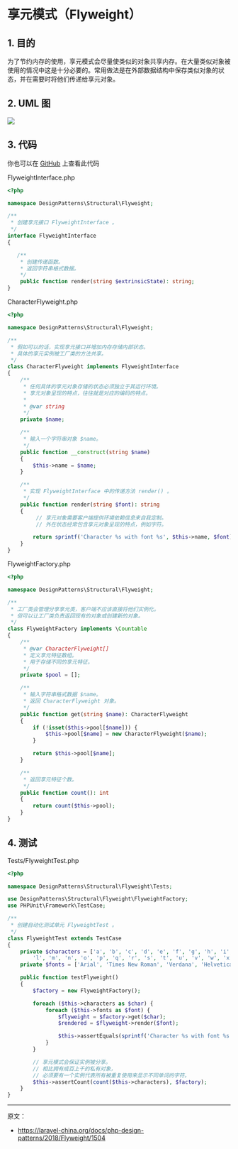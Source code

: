 # 享元模式（Flyweight）

## 1. 目的

为了节约内存的使用，享元模式会尽量使类似的对象共享内存。在大量类似对象被使用的情况中这是十分必要的。常用做法是在外部数据结构中保存类似对象的状态，并在需要时将他们传递给享元对象。

## 2. UML 图

![](https://lccdn.phphub.org/uploads/images/201803/19/1/r5QLueDXC8.png)

## 3. 代码

你也可以在 [GitHub](https://github.com/domnikl/DesignPatternsPHP/tree/master/Structural/Flyweight) 上查看此代码

FlyweightInterface.php

```php
<?php

namespace DesignPatterns\Structural\Flyweight;

/**
 * 创建享元接口 FlyweightInterface 。
 */
interface FlyweightInterface
{

   /**
    * 创建传递函数。
    * 返回字符串格式数据。
    */
    public function render(string $extrinsicState): string;
}
```

CharacterFlyweight.php

```php
<?php

namespace DesignPatterns\Structural\Flyweight;

/**
 * 假如可以的话，实现享元接口并增加内存存储内部状态。
 * 具体的享元实例被工厂类的方法共享。
 */
class CharacterFlyweight implements FlyweightInterface
{
    /**
     * 任何具体的享元对象存储的状态必须独立于其运行环境。
     * 享元对象呈现的特点，往往就是对应的编码的特点。
     *
     * @var string
     */
    private $name;

    /**
     * 输入一个字符串对象 $name。
     */
    public function __construct(string $name)
    {
        $this->name = $name;
    }

    /**
     * 实现 FlyweightInterface 中的传递方法 render() 。
     */
    public function render(string $font): string
    {
         // 享元对象需要客户端提供环境依赖信息来自我定制。
         // 外在状态经常包含享元对象呈现的特点，例如字符。

        return sprintf('Character %s with font %s', $this->name, $font);
    }
}
```

FlyweightFactory.php

```php
<?php

namespace DesignPatterns\Structural\Flyweight;

/**
 * 工厂类会管理分享享元类，客户端不应该直接将他们实例化。
 * 但可以让工厂类负责返回现有的对象或创建新的对象。
 */
class FlyweightFactory implements \Countable
{
    /**
     * @var CharacterFlyweight[]
     * 定义享元特征数组。
     * 用于存储不同的享元特征。
     */
    private $pool = [];

    /**
     * 输入字符串格式数据 $name。
     * 返回 CharacterFlyweight 对象。
     */
    public function get(string $name): CharacterFlyweight
    {
        if (!isset($this->pool[$name])) {
            $this->pool[$name] = new CharacterFlyweight($name);
        }

        return $this->pool[$name];
    }

    /**
     * 返回享元特征个数。
     */
    public function count(): int
    {
        return count($this->pool);
    }
}
```

## 4. 测试

Tests/FlyweightTest.php

```php
<?php

namespace DesignPatterns\Structural\Flyweight\Tests;

use DesignPatterns\Structural\Flyweight\FlyweightFactory;
use PHPUnit\Framework\TestCase;

/**
 * 创建自动化测试单元 FlyweightTest 。
 */
class FlyweightTest extends TestCase
{
    private $characters = ['a', 'b', 'c', 'd', 'e', 'f', 'g', 'h', 'i', 'j', 'k',
        'l', 'm', 'n', 'o', 'p', 'q', 'r', 's', 't', 'u', 'v', 'w', 'x', 'y', 'z'];
    private $fonts = ['Arial', 'Times New Roman', 'Verdana', 'Helvetica'];

    public function testFlyweight()
    {
        $factory = new FlyweightFactory();

        foreach ($this->characters as $char) {
            foreach ($this->fonts as $font) {
                $flyweight = $factory->get($char);
                $rendered = $flyweight->render($font);

                $this->assertEquals(sprintf('Character %s with font %s', $char, $font), $rendered);
            }
        }

        // 享元模式会保证实例被分享。
        // 相比拥有成百上千的私有对象，
        // 必须要有一个实例代表所有被重复使用来显示不同单词的字符。
        $this->assertCount(count($this->characters), $factory);
    }
}
```

----

原文：

- https://laravel-china.org/docs/php-design-patterns/2018/Flyweight/1504
